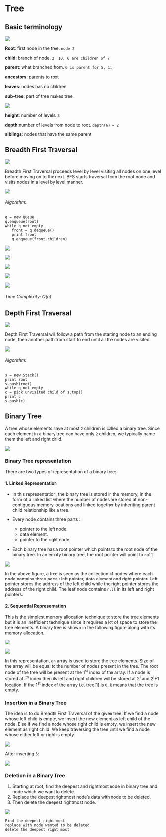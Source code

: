 # Tree

## Basic terminology

![](Images/Selection_192.png)

**Root**: first node in the tree. ```node 2```

**child**: branch of node. ```2, 10, 6 are children of 7```

**parent**: what branched from. ```6 is parent for 5, 11```

**ancestors**: parents to root

**leaves**: nodes has no children

**sub-tree**: part of tree makes tree

![](Images/Selection_193.png)

**height**: number of levels. ```3```

**depth**:number of levels from node to root. ```depth(6) = 2```

**siblings**: nodes that have the same parent

## Breadth First Traversal

![](Images/Selection_194.png)

Breadth First Traversal proceeds level by level visiting all nodes on one level before moving on to the next. BFS starts traversal from the root node and visits nodes in a level by level manner.

![](Images/Selection_195.png)

###### Algorithm:

```
q = new Queue
q.enqueue(root)
while q not empty
   front = q.dequeue()
   print front
   q.enqueue(front.children)
```

![](Images/Selection_196.png)

![](Images/Selection_197.png)

![](Images/Selection_198.png)

![](Images/Selection_199.png)

![](Images/Selection_200.png)

###### Time Complexity: O(n)

## Depth First Traversal

![](Images/Selection_201.png)

Depth First Traversal will follow a path from the starting node to an ending node, then another path from start to end until all the nodes are visited.

![](Images/Selection_202.png)

###### Algorithm:

```
s = new Stack()
print root
s.push(root)
while q not empty
c = pick unvisited child of s.top()
print c
s.push(c)
```

## Binary Tree

A tree whose elements have at most ```2``` children is called a binary tree. Since each element in a binary tree can have only ```2``` children, we typically name them the left and right child.

![](Images/Selection_203.png)

### Binary Tree representation

There are two types of representation of a binary tree:

#### 1. Linked Representation

- In this representation, the binary tree is stored in the memory, in the form of a linked list where the number of nodes are stored at non-contiguous memory locations and linked together by inheriting parent child relationship like a tree.

- Every node contains three parts : 
   - pointer to the left node.
   - data element.
   - pointer to the right node. 
   
- Each binary tree has a root pointer which points to the root node of the binary tree. In an empty binary tree, the root pointer will point to ```null```.

![](Images/Selection_204.png)

In the above figure, a tree is seen as the collection of nodes where each node contains three parts : left pointer, data element and right pointer. Left pointer stores the address of the left child while the right pointer stores the address of the right child. The leaf node contains ```null``` in its left and right pointers.

#### 2. Sequential Representation

This is the simplest memory allocation technique to store the tree elements but it is an inefficient technique since it requires a lot of space to store the tree elements. A binary tree is shown in the following figure along with its memory allocation.

![](Images/Selection_203.png)

![](Images/Selection_205.png)

In this representation, an array is used to store the tree elements. Size of the array will be equal to the number of nodes present in the tree. The root node of the tree will be present at the 1<sup>st</sup> index of the array. If a node is stored at i<sup>th</sup> index then its left and right children will be stored at 2<sup>i</sup> and 2<sup>i</sup>+1 location. If the 1<sup>st</sup> index of the array i.e. tree[1] is ```0```, it means that the tree is empty.

### Insertion in a Binary Tree

The idea is to do Breadth First Traversal of the given tree. If we find a node whose left child is empty, we insert the new element as left child of the node. Else if we find a node whose right child is empty, we insert the new element as right child. We keep traversing the tree until we find a node whose either left or right is empty. 

![](Images/Selection_203.png)

After inserting ```5```:

![](Images/Selection_206.png)

### Deletion in a Binary Tree

1. Starting at root, find the deepest and rightmost node in binary tree and node which we want to delete. 
2. Replace the deepest rightmost node’s data with node to be deleted. 
3. Then delete the deepest rightmost node.

![](Images/Selection_207.png)

```
Find the deepest right most
replace with node wanted to be deleted
delete the deepest right most
```


